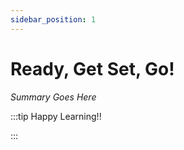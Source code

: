 ```yaml
---
sidebar_position: 1
---
```


# Ready, Get Set, Go!

_Summary Goes Here_

:::tip Happy Learning!!

<QuestButton text="Go To Quest" />

:::


